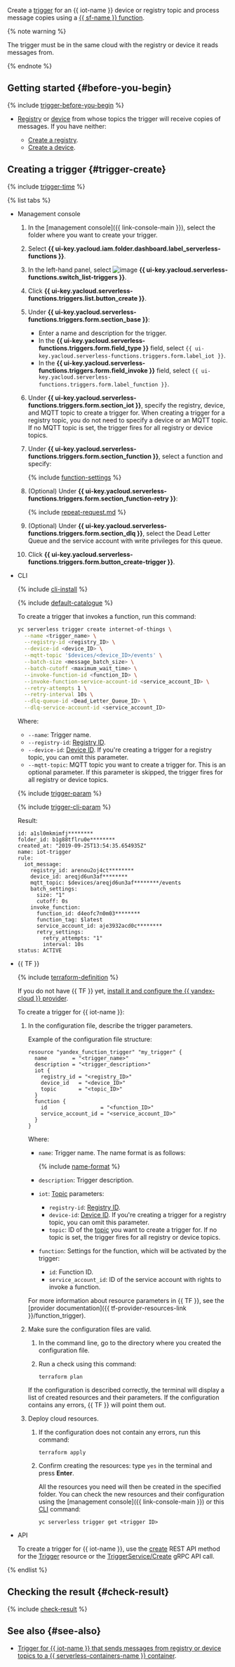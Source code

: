 Create a [trigger](../../functions/concepts/trigger/iot-core-trigger.md) for an {{ iot-name }} device or registry topic and process message copies using a [{{ sf-name }} function](../../functions/concepts/function.md).

{% note warning %}

The trigger must be in the same cloud with the registry or device it reads messages from.

{% endnote %}

## Getting started {#before-you-begin}

{% include [trigger-before-you-begin](trigger-before-you-begin.md) %}

* [Registry](../../iot-core/concepts/index.md#registry) or [device](../../iot-core/concepts/index.md#device) from whose topics the trigger will receive copies of messages. If you have neither:

   * [Create a registry](../../iot-core/operations/registry/registry-create.md).
   * [Create a device](../../iot-core/operations/device/device-create.md).

## Creating a trigger {#trigger-create}

{% include [trigger-time](trigger-time.md) %}

{% list tabs %}

- Management console

   1. In the [management console]({{ link-console-main }}), select the folder where you want to create your trigger.

   1. Select **{{ ui-key.yacloud.iam.folder.dashboard.label_serverless-functions }}**.

   1. In the left-hand panel, select ![image](../../_assets/functions/triggers.svg) **{{ ui-key.yacloud.serverless-functions.switch_list-triggers }}**.

   1. Click **{{ ui-key.yacloud.serverless-functions.triggers.list.button_create }}**.

   1. Under **{{ ui-key.yacloud.serverless-functions.triggers.form.section_base }}**:

      * Enter a name and description for the trigger.
      * In the **{{ ui-key.yacloud.serverless-functions.triggers.form.field_type }}** field, select `{{ ui-key.yacloud.serverless-functions.triggers.form.label_iot }}`.
      * In the **{{ ui-key.yacloud.serverless-functions.triggers.form.field_invoke }}** field, select `{{ ui-key.yacloud.serverless-functions.triggers.form.label_function }}`.

   1. Under **{{ ui-key.yacloud.serverless-functions.triggers.form.section_iot }}**, specify the registry, device, and MQTT topic to create a trigger for. When creating a trigger for a registry topic, you do not need to specify a device or an MQTT topic. If no MQTT topic is set, the trigger fires for all registry or device topics.

   1. Under **{{ ui-key.yacloud.serverless-functions.triggers.form.section_function }}**, select a function and specify:

      {% include [function-settings](function-settings.md) %}

   1. (Optional) Under **{{ ui-key.yacloud.serverless-functions.triggers.form.section_function-retry }}**:

      {% include [repeat-request.md](repeat-request.md) %}

   1. (Optional) Under **{{ ui-key.yacloud.serverless-functions.triggers.form.section_dlq }}**, select the Dead Letter Queue and the service account with write privileges for this queue.

   1. Click **{{ ui-key.yacloud.serverless-functions.triggers.form.button_create-trigger }}**.

- CLI

   {% include [cli-install](../cli-install.md) %}

   {% include [default-catalogue](../default-catalogue.md) %}

   To create a trigger that invokes a function, run this command:

   ```bash
   yc serverless trigger create internet-of-things \
     --name <trigger_name> \
     --registry-id <registry_ID> \
     --device-id <device_ID> \
     --mqtt-topic '$devices/<device_ID>/events' \
     --batch-size <message_batch_size> \
     --batch-cutoff <maximum_wait_time> \
     --invoke-function-id <function_ID> \
     --invoke-function-service-account-id <service_account_ID> \
     --retry-attempts 1 \
     --retry-interval 10s \
     --dlq-queue-id <Dead_Letter_Queue_ID> \
     --dlq-service-account-id <service_account_ID>
   ```

   Where:

   * `--name`: Trigger name.
   * `--registry-id`: [Registry ID](../../iot-core/operations/registry/registry-list.md).
   * `--device-id`: [Device ID](../../iot-core/operations/device/device-list.md). If you're creating a trigger for a registry topic, you can omit this parameter.
   * `--mqtt-topic`: MQTT topic you want to create a trigger for. This is an optional parameter. If this parameter is skipped, the trigger fires for all registry or device topics.

   {% include [trigger-param](../iot-core/trigger-param-cf.md) %}

   {% include [trigger-cli-param](trigger-cli-param.md) %}

   Result:

   ```text
   id: a1sl0mkmimfj********
   folder_id: b1g88tflru0e********
   created_at: "2019-09-25T13:54:35.654935Z"
   name: iot-trigger
   rule:
     iot_message:
       registry_id: arenou2oj4ct********
       device_id: areqjd6un3af********
       mqtt_topic: $devices/areqjd6un3af********/events
       batch_settings:
         size: "1"
         cutoff: 0s
       invoke_function:
         function_id: d4eofc7n0m03********
         function_tag: $latest
         service_account_id: aje3932acd0c********
         retry_settings:
           retry_attempts: "1"
           interval: 10s
   status: ACTIVE
   ```

- {{ TF }}

   {% include [terraform-definition](../../_tutorials/terraform-definition.md) %}

   If you do not have {{ TF }} yet, [install it and configure the {{ yandex-cloud }} provider](../../tutorials/infrastructure-management/terraform-quickstart.md#install-terraform).

   To create a trigger for {{ iot-name }}:

   1. In the configuration file, describe the trigger parameters.

      Example of the configuration file structure:

      ```hcl
      resource "yandex_function_trigger" "my_trigger" {
        name        = "<trigger_name>"
        description = "<trigger_description>"
        iot {
          registry_id = "<registry_ID>"
          device_id   = "<device_ID>"
          topic       = "<topic_ID>"
        }
        function {
          id                 = "<function_ID>"
          service_account_id = "<service_account_ID>"
        }
      }
      ```

      Where:

      * `name`: Trigger name. The name format is as follows:

         {% include [name-format](../../_includes/name-format.md) %}

      * `description`: Trigger description.
      * `iot`: [Topic](../../iot-core/concepts/topic/) parameters:
         * `registry-id`: [Registry ID](../../iot-core/operations/registry/registry-list.md).
         * `device-id`: [Device ID](../../iot-core/operations/device/device-list.md). If you're creating a trigger for a registry topic, you can omit this parameter.
         * `topic`: ID of the [topic](../../iot-core/concepts/topic/) you want to create a trigger for. If no topic is set, the trigger fires for all registry or device topics.
      * `function`: Settings for the function, which will be activated by the trigger:
         * `id`: Function ID.
         * `service_account_id`: ID of the service account with rights to invoke a function.

      For more information about resource parameters in {{ TF }}, see the [provider documentation]({{ tf-provider-resources-link }}/function_trigger).

   1. Make sure the configuration files are valid.

      1. In the command line, go to the directory where you created the configuration file.
      1. Run a check using this command:

         ```
         terraform plan
         ```

      If the configuration is described correctly, the terminal will display a list of created resources and their parameters. If the configuration contains any errors, {{ TF }} will point them out.

   1. Deploy cloud resources.

      1. If the configuration does not contain any errors, run this command:

         ```
         terraform apply
         ```

      1. Confirm creating the resources: type `yes` in the terminal and press **Enter**.

         All the resources you need will then be created in the specified folder. You can check the new resources and their configuration using the [management console]({{ link-console-main }}) or this [CLI](../../cli/quickstart.md) command:

         ```
         yc serverless trigger get <trigger ID>
         ```

- API

   To create a trigger for {{ iot-name }}, use the [create](../../functions/triggers/api-ref/Trigger/create.md) REST API method for the [Trigger](../../functions/triggers/api-ref/Trigger/index.md) resource or the [TriggerService/Create](../../functions/triggers/api-ref/grpc/trigger_service.md#Create) gRPC API call.

{% endlist %}

## Checking the result {#check-result}

{% include [check-result](check-result.md) %}

## See also {#see-also}

* [Trigger for {{ iot-name }} that sends messages from registry or device topics to a {{ serverless-containers-name }} container](../../serverless-containers/operations/iot-core-trigger-create.md).
